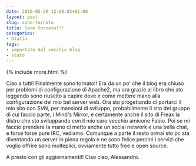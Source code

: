 ```yaml
---
date: 2010-05-20 12:08:03+01:00
layout: post
slug: sono-tornato
title: Sono tornato!!!
categories:
- Diario
tags:
- importato dal vecchio blog
- stato
---
```


{% include more.html %}

Ciao a tutti!
Finalmente sono tornato!! Era da un po' che il blog era chiuso per problemi di configurazione di Apache2, ma ora grazie al libro che sto leggendo sono riuscito a capire dove e come mettere mano alla configurazione del mio bel server web. Ora sto progettando di portarci il mio sito con SVN, per mansioni di sviluppo, probabilmente il sito del gruppo di cui faccio parte, i Mind's Mirror, e certamente anche il sito di Freax la distro che sto sviluppando con il mio caro vecchio amicone Fabio. Poi se mi faccio prendere la mano ci metto anche un social network e una bella chat, e forse forse pure IRC, vediamo. Comunque a parte il resto ormai sto pc sta diventando un server in piena regola e ne sono felice perché i servizi che voglio offrire sono molteplici, ovviamente tutto free e open source.

A presto con gli aggiornamenti!!
Ciao ciao,
Alessandro.
